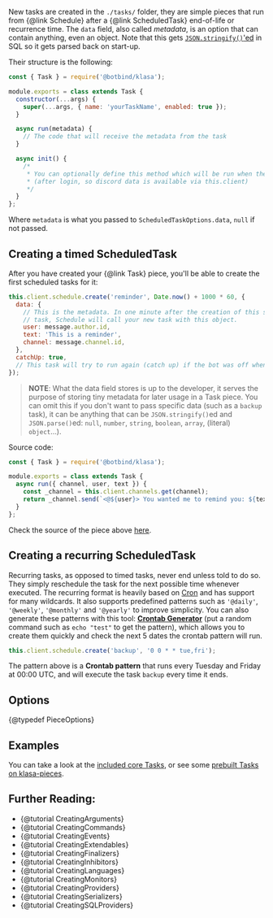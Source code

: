 New tasks are created in the `./tasks/` folder, they are simple pieces that run from {@link Schedule} after a {@link ScheduledTask} end-of-life or recurrence time. The `data` field, also called _metadata_, is an option that can contain anything, even an object. Note that this gets [`JSON.stringify()`'ed](https://developer.mozilla.org/en-US/docs/Web/JavaScript/Reference/Global_Objects/JSON/stringify) in SQL so it gets parsed back on start-up.

Their structure is the following:

```javascript
const { Task } = require('@botbind/klasa');

module.exports = class extends Task {
  constructor(...args) {
    super(...args, { name: 'yourTaskName', enabled: true });
  }

  async run(metadata) {
    // The code that will receive the metadata from the task
  }

  async init() {
    /*
     * You can optionally define this method which will be run when the bot starts
     * (after login, so discord data is available via this.client)
     */
  }
};
```

Where `metadata` is what you passed to `ScheduledTaskOptions.data`, `null` if not passed.

## Creating a timed ScheduledTask

After you have created your {@link Task} piece, you'll be able to create the first scheduled tasks for it:

```javascript
this.client.schedule.create('reminder', Date.now() + 1000 * 60, {
  data: {
    // This is the metadata. In one minute after the creation of this scheduled
    // task, Schedule will call your new task with this object.
    user: message.author.id,
    text: 'This is a reminder',
    channel: message.channel.id,
  },
  catchUp: true,
  // This task will try to run again (catch up) if the bot was off when it was meant to fire
});
```

> **NOTE**: What the data field stores is up to the developer, it serves the purpose of storing tiny metadata for later usage in a Task piece. You can omit this if you don't want to pass specific data (such as a `backup` task), it can be anything that can be `JSON.stringify()`ed and `JSON.parse()`ed: `null`, `number`, `string`, `boolean`, `array`, (literal) `object`...).

Source code:

```javascript
const { Task } = require('@botbind/klasa');

module.exports = class extends Task {
  async run({ channel, user, text }) {
    const _channel = this.client.channels.get(channel);
    return _channel.send(`<@${user}> You wanted me to remind you: ${text}`);
  }
};
```

Check the source of the piece above [here](https://github.com/dirigeants/klasa-pieces/blob/9ba1c48b08ad2b1ea55aeadc6d7e8e067346c0a2/tasks/reminder.js).

## Creating a recurring ScheduledTask

Recurring tasks, as opposed to timed tasks, never end unless told to do so. They simply reschedule the task for the next possible time whenever executed. The recurring format is heavily based on [Cron](https://en.wikipedia.org/wiki/Cron) and has support for many wildcards. It also supports predefined patterns such as `'@daily'`, `'@weekly'`, `'@monthly'` and `'@yearly'` to improve simplicity. You can also generate these patterns with this tool: [**Crontab Generator**](https://crontab-generator.org/) (put a random command such as `echo "test"` to get the pattern), which allows you to create them quickly and check the next 5 dates the crontab pattern will run.

```javascript
this.client.schedule.create('backup', '0 0 * * tue,fri');
```

The pattern above is a **Crontab pattern** that runs every Tuesday and Friday at 00:00 UTC, and will execute the task `backup` every time it ends.

## Options

{@typedef PieceOptions}

## Examples

You can take a look at the [included core Tasks](https://github.com/dirigeants/klasa/tree/{@branch}/src/tasks), or see some [prebuilt Tasks on klasa-pieces](https://github.com/dirigeants/klasa-pieces/tree/master/tasks).

## Further Reading:

- {@tutorial CreatingArguments}
- {@tutorial CreatingCommands}
- {@tutorial CreatingEvents}
- {@tutorial CreatingExtendables}
- {@tutorial CreatingFinalizers}
- {@tutorial CreatingInhibitors}
- {@tutorial CreatingLanguages}
- {@tutorial CreatingMonitors}
- {@tutorial CreatingProviders}
- {@tutorial CreatingSerializers}
- {@tutorial CreatingSQLProviders}
